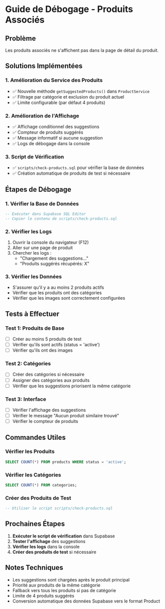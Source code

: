 # Guide de Débogage - Produits Associés

## Problème
Les produits associés ne s'affichent pas dans la page de détail du produit.

## Solutions Implémentées

### 1. Amélioration du Service des Produits
- ✅ Nouvelle méthode `getSuggestedProducts()` dans `ProductService`
- ✅ Filtrage par catégorie et exclusion du produit actuel
- ✅ Limite configurable (par défaut 4 produits)

### 2. Amélioration de l'Affichage
- ✅ Affichage conditionnel des suggestions
- ✅ Compteur de produits suggérés
- ✅ Message informatif si aucune suggestion
- ✅ Logs de débogage dans la console

### 3. Script de Vérification
- ✅ `scripts/check-products.sql` pour vérifier la base de données
- ✅ Création automatique de produits de test si nécessaire

## Étapes de Débogage

### 1. Vérifier la Base de Données
```sql
-- Exécuter dans Supabase SQL Editor
-- Copier le contenu de scripts/check-products.sql
```

### 2. Vérifier les Logs
1. Ouvrir la console du navigateur (F12)
2. Aller sur une page de produit
3. Chercher les logs :
   - "Chargement des suggestions..."
   - "Produits suggérés récupérés: X"

### 3. Vérifier les Données
- S'assurer qu'il y a au moins 2 produits actifs
- Vérifier que les produits ont des catégories
- Vérifier que les images sont correctement configurées

## Tests à Effectuer

### Test 1: Produits de Base
- [ ] Créer au moins 5 produits de test
- [ ] Vérifier qu'ils sont actifs (status = 'active')
- [ ] Vérifier qu'ils ont des images

### Test 2: Catégories
- [ ] Créer des catégories si nécessaire
- [ ] Assigner des catégories aux produits
- [ ] Vérifier que les suggestions priorisent la même catégorie

### Test 3: Interface
- [ ] Vérifier l'affichage des suggestions
- [ ] Vérifier le message "Aucun produit similaire trouvé"
- [ ] Vérifier le compteur de produits

## Commandes Utiles

### Vérifier les Produits
```sql
SELECT COUNT(*) FROM products WHERE status = 'active';
```

### Vérifier les Catégories
```sql
SELECT COUNT(*) FROM categories;
```

### Créer des Produits de Test
```sql
-- Utiliser le script scripts/check-products.sql
```

## Prochaines Étapes

1. **Exécuter le script de vérification** dans Supabase
2. **Tester l'affichage** des suggestions
3. **Vérifier les logs** dans la console
4. **Créer des produits de test** si nécessaire

## Notes Techniques

- Les suggestions sont chargées après le produit principal
- Priorité aux produits de la même catégorie
- Fallback vers tous les produits si pas de catégorie
- Limite de 4 produits suggérés
- Conversion automatique des données Supabase vers le format Product
